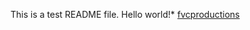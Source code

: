 This is a test README file. Hello world!* [fvcproductions](https://gist.github.com/fvcproductions/1bfc2d4aecb01a834b46)